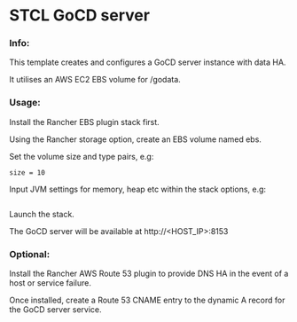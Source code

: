 # STCL GoCD server

### Info:

 This template creates and configures a GoCD server instance with data HA.

 It utilises an AWS EC2 EBS volume for /godata.

### Usage:

 Install the Rancher EBS plugin stack first.

 Using the Rancher storage option, create an EBS volume named ebs.

 Set the volume size and type pairs, e.g:

 ```volumeType = gp2
 size = 10
 ```

 Input JVM settings for memory, heap etc within the stack options, e.g:

 ```-Xms512m -Xmx1024m
 ```

 Launch the stack.

 The GoCD server will be available at http://<HOST_IP>:8153

### Optional:

 Install the Rancher AWS Route 53 plugin to provide DNS HA in the event of a host or service failure.

 Once installed, create a Route 53 CNAME entry to the dynamic A record for the GoCD server service.
